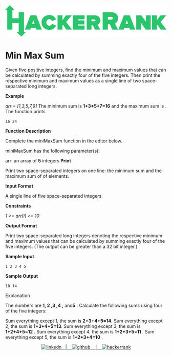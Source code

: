 
<div align="center">

<img src ="./img/hackerank.png">
</div>

# Min Max Sum

Given five positive integers, find the minimum and maximum values that can be calculated by summing exactly four of the five integers. Then print the respective minimum and maximum values as a single line of two space-separated long integers.

**Example**

*arr = [1,3,5,7,9]*
The minimum sum is **1+3+5+7=16**  and the maximum sum is . The function prints
```
16 24

```
**Function Description**

Complete the miniMaxSum function in the editor below.

miniMaxSum has the following parameter(s):

arr: an array of **5** integers
**Print**

Print two space-separated integers on one line: the minimum sum and the maximum sum of  of  elements.

**Input Format**

A single line of five space-separated integers.

**Constraints**

*1 <= arr[i] <= 10*


**Output Format**

Print two space-separated long integers denoting the respective minimum and maximum values that can be calculated by summing exactly four of the five integers. (The output can be greater than a 32 bit integer.)

**Sample Input**

```
1 2 3 4 5
```
**Sample Output**
```
10 14
```
Explanation

The numbers are **1, 2 ,3 ,4 ,** and**5** . Calculate the following sums using four of the five integers:

Sum everything except 1, the sum is **2+3+4+5=14**.
Sum everything except 2, the sum is **1+3+4+5=13**.
Sum everything except 3, the sum is **1+2+4+5=12** .
Sum everything except 4, the sum is **1+2+3+5=11** .
Sum everything except 5, the sum is **1+2+3+4=10** .

<p align="center">
    <a href="https://www.linkedin.com/in/deivid-martins1994/">
  	<img alt ="linkedn" src ="https://img.shields.io/badge/LinkedIn-0077B5?style=for-the-badge&logo=linkedin&logoColor=white">&nbsp;&nbsp;&nbsp;|&nbsp;&nbsp;&nbsp;
  <a href="https://github.com/deivid94">
  <img alt="github" src="https://img.shields.io/badge/GitHub-100000?style=for-the-badge&logo=github&logoColor=white"> &nbsp;&nbsp;&nbsp;|&nbsp;&nbsp;&nbsp;
  <a href="https://www.hackerrank.com/md031194">
  <img alt="hackerrank" src="https://img.shields.io/badge/-Hackerrank-2EC866?style=for-the-badge&logo=HackerRank&logoColor=white"> 
</p>